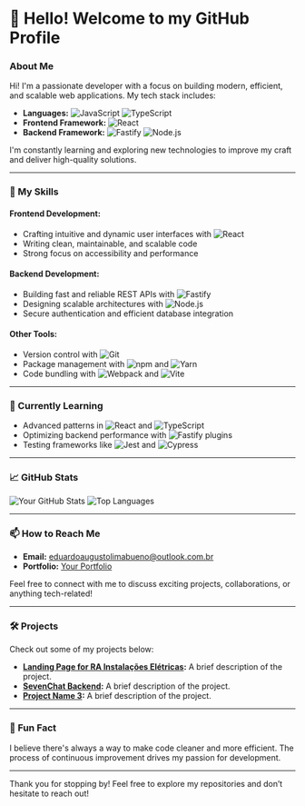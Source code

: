 # 👋 Hello! Welcome to my GitHub Profile

### About Me
Hi! I'm a passionate developer with a focus on building modern, efficient, and scalable web applications. My tech stack includes:

- **Languages:** ![JavaScript](https://img.shields.io/badge/-JavaScript-F7DF1E?style=flat&logo=javascript&logoColor=black) ![TypeScript](https://img.shields.io/badge/-TypeScript-3178C6?style=flat&logo=typescript&logoColor=white)  
- **Frontend Framework:** ![React](https://img.shields.io/badge/-React-61DAFB?style=flat&logo=react&logoColor=black)  
- **Backend Framework:** ![Fastify](https://img.shields.io/badge/-Fastify-000000?style=flat&logo=fastify&logoColor=white) ![Node.js](https://img.shields.io/badge/-Node.js-339933?style=flat&logo=node.js&logoColor=white)  

I'm constantly learning and exploring new technologies to improve my craft and deliver high-quality solutions.

---

### 🚀 My Skills

#### Frontend Development:
- Crafting intuitive and dynamic user interfaces with ![React](https://img.shields.io/badge/-React-61DAFB?style=flat&logo=react&logoColor=black)
- Writing clean, maintainable, and scalable code
- Strong focus on accessibility and performance

#### Backend Development:
- Building fast and reliable REST APIs with ![Fastify](https://img.shields.io/badge/-Fastify-000000?style=flat&logo=fastify&logoColor=white)
- Designing scalable architectures with ![Node.js](https://img.shields.io/badge/-Node.js-339933?style=flat&logo=node.js&logoColor=white)
- Secure authentication and efficient database integration

#### Other Tools:
- Version control with ![Git](https://img.shields.io/badge/-Git-F05032?style=flat&logo=git&logoColor=white)
- Package management with ![npm](https://img.shields.io/badge/-npm-CB3837?style=flat&logo=npm&logoColor=white) and ![Yarn](https://img.shields.io/badge/-Yarn-2C8EBB?style=flat&logo=yarn&logoColor=white)
- Code bundling with ![Webpack](https://img.shields.io/badge/-Webpack-8DD6F9?style=flat&logo=webpack&logoColor=black) and ![Vite](https://img.shields.io/badge/-Vite-646CFF?style=flat&logo=vite&logoColor=white)

---

### 🌱 Currently Learning
- Advanced patterns in ![React](https://img.shields.io/badge/-React-61DAFB?style=flat&logo=react&logoColor=black) and ![TypeScript](https://img.shields.io/badge/-TypeScript-3178C6?style=flat&logo=typescript&logoColor=white)
- Optimizing backend performance with ![Fastify](https://img.shields.io/badge/-Fastify-000000?style=flat&logo=fastify&logoColor=white) plugins
- Testing frameworks like ![Jest](https://img.shields.io/badge/-Jest-C21325?style=flat&logo=jest&logoColor=white) and ![Cypress](https://img.shields.io/badge/-Cypress-17202C?style=flat&logo=cypress&logoColor=white)

---

### 📈 GitHub Stats
![Your GitHub Stats](https://github-readme-stats.vercel.app/api?username=yourusername&show_icons=true&theme=radical)
![Top Languages](https://github-readme-stats.vercel.app/api/top-langs/?username=yourusername&layout=compact&theme=radical)

---

### 📫 How to Reach Me
- **Email:** [eduardoaugustolimabueno@outlook.com.br](mailto:eduardoaugustolimabueno@outlook.com.br)
- **Portfolio:** [Your Portfolio](https://eduardoaugusto.vercel.com)  

Feel free to connect with me to discuss exciting projects, collaborations, or anything tech-related!

---

### 🛠️ Projects
Check out some of my projects below:
- **[Landing Page for RA Instalações Elétricas](https://github.com/D3vEduardo/RaWEbsite):** A brief description of the project.
- **[SevenChat Backend](https://github.com/D3vEduardo/SevenChatAPI):** A brief description of the project.
- **[Project Name 3](https://github.com/D3vEduardo/SevenChatWebsite):** A brief description of the project.

---

### 🌟 Fun Fact
I believe there's always a way to make code cleaner and more efficient. The process of continuous improvement drives my passion for development.

---

Thank you for stopping by! Feel free to explore my repositories and don’t hesitate to reach out!
